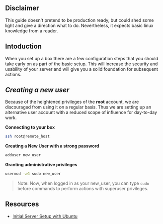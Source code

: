## Disclaimer
This guide doesn't pretend to be production ready, but could shed some light and give a direction what to do. Nevertheless, it expects basic linux knowledge from a reader.

## Intoduction

When you set up a box there are a few configuration steps that you should take early on as part of the basic setup. This will increase the security and usability of your server and will give you a solid foundation for subsequent actions.

## _Creating a new user_

Because of the heightened privileges of the __root__ account, we are discouraged from using it on a regular basis.
Thus we are setting up an alternative user account with a reduced scope of influence for day-to-day work.

__Connecting to your box__
```sh
ssh root@remote_host
```

__Creating a New User with a strong password__
```sh
adduser new_user
```
__Granting administrative privileges__
```sh
usermod -aG sudo new_user
```
> Note: Now, when logged in as your new_user, you can type `sudo` before commands to perform actions with superuser privileges.


## Resources

* [Initial Server Setup with Ubuntu](https://www.digitalocean.com/community/tutorials/initial-server-setup-with-ubuntu-18-0)
